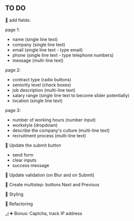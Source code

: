 ## TO DO

🔺 add fields:

page 1:

- name (single line text)
- company (single line text)
- email (single line text - type email)
- phone (single line text - type telephone numbers)
- message (multi-line text)

page 2:

- contract type (radio buttons)
- seniority level (check boxes)
- job description (multi-line text)
- salary range (single line text to become slider potentially)
- location (single line text)

page 3:

- number of working hours (number input)
- workstyle (dropdown)
- describe the company's culture (multi-line text)
- recruitment process (multi-line text)

🔺 Update the submit button

- send form
- clear inputs
- success message

🔺 Update validation (on Blur and on Submit)

🔺 Create multistep: buttons Next and Previous

🔺 Styling

🔺 Refactoring

◿ ➕ Bonus: Captcha, track IP address
